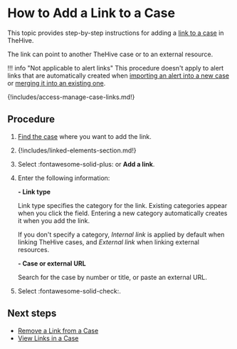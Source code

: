 # How to Add a Link to a Case

<!-- md:version 5.5 -->

This topic provides step-by-step instructions for adding a [link to a case](../cases/about-cases.md#linking-elements) in TheHive.

The link can point to another TheHive case or to an external resource.

!!! info "Not applicable to alert links"
    This procedure doesn't apply to alert links that are automatically created when [importing an alert into a new case](../create-a-new-case.md#create-a-case-from-an-alert) or [merging it into an existing one](../../alerts/merge-an-alert-into-an-existing-case.md).

{!includes/access-manage-case-links.md!}

<h2>Procedure</h2>

1. [Find the case](../cases/search-for-cases/find-a-case.md) where you want to add the link.

2. {!includes/linked-elements-section.md!}

3. Select :fontawesome-solid-plus: or **Add a link**.

4. Enter the following information:

    **- Link type**

    Link type specifies the category for the link. Existing categories appear when you click the field. Entering a new category automatically creates it when you add the link.

    If you don't specify a category, *Internal link* is applied by default when linking TheHive cases, and *External link* when linking external resources.

    **- Case or external URL**

    Search for the case by number or title, or paste an external URL.

5. Select :fontawesome-solid-check:.

<h2>Next steps</h2>

* [Remove a Link from a Case](remove-a-link-from-a-case.md)
* [View Links in a Case](view-links-in-a-case.md)